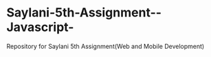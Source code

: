 # Saylani-5th-Assignment--Javascript-
 Repository for Saylani 5th Assignment(Web and Mobile Development)

